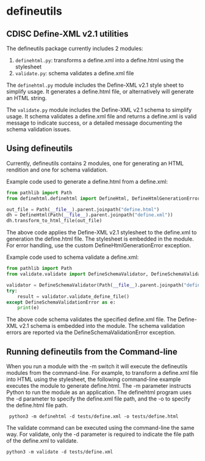 # defineutils

## CDISC Define-XML v2.1 utilities

The defineutils package currently includes 2 modules:
1. `definehtml.py`: transforms a define.xml into a define.html using the stylesheet
2. `validate.py`: schema validates a define.xml file

The `definehtml.py` module includes the Define-XML v2.1 style sheet to simplify usage. It generates a define.html file,
or alternatively will generate an HTML string.

The `validate.py` module includes the Define-XML v2.1 schema to simplify usage. It schema validates a define.xml file
and returns a define.xml is valid message to indicate success, or a detailed message documenting the schema validation
issues.

## Using defineutils

Currently, defineutils contains 2 modules, one for generating an HTML rendition and one for schema validation.

Example code used to generate a define.html from a define.xml:
```python
from pathlib import Path
from definehtml.definehtml import DefineHtml, DefineHtmlGenerationError

out_file = Path(__file__).parent.joinpath("define.html")
dh = DefineHtml(Path(__file__).parent.joinpath("define.xml"))
dh.transform_to_html_file(out_file)
```

The above code applies the Define-XML v2.1 stylesheet to the define.xml to generation the define.html file. The 
stylesheet is embedded in the module. For error handling, use the custom DefineHtmlGenerationError exception.

Example code used to schema validate a define.xml:
```python
from pathlib import Path
from validate.validate import DefineSchemaValidator, DefineSchemaValidationError

validator = DefineSchemaValidator(Path(__file__).parent.joinpath("define.xml"))
try:
    result = validator.validate_define_file()
except DefineSchemaValidationError as e:
    print(e)
```

The above code schema validates the specified define.xml file. The Define-XML v2.1 schema is embedded into the module.
The schema validation errors are reported via the DefineSchemaValidationError exception.

## Running defineutils from the Command-line

When you run a module with the -m switch it will execute the defineutils modules from the command-line. For example,
to transform a define.xml file into HTML using the stylesheet, the following command-line example executes the module
to generate define.html. The -m parameter instructs Python to run the module as an application. The definehtml program
uses the -d parameter to specify the define.xml file path, and the -o to specify the define.html file path.

```commandline
 python3 -m definehtml -d tests/define.xml -o tests/define.html
```

The validate command can be executed using the command-line the same way. For validate, only the -d parameter is 
required to indicate the file path of the define.xml to validate.

```commandline
python3 -m validate -d tests/define.xml
```
